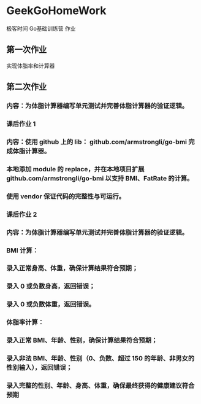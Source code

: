 # GeekGoHomeWork
极客时间 Go基础训练营 作业
## 第一次作业
实现体脂率和计算器

## 第二次作业
### 内容：为体脂计算器编写单元测试并完善体脂计算器的验证逻辑。
### 课后作业 1
### 内容：使用 github 上的 lib： github.com/armstrongli/go-bmi 完成体脂计算器。
### 本地添加 module 的 replace，并在本地项目扩展 github.com/armstrongli/go-bmi 以支持 BMI、FatRate 的计算。
### 使用 vendor 保证代码的完整性与可运行。

### 课后作业 2
### 内容：为体脂计算器编写单元测试并完善体脂计算器的验证逻辑。
### BMI 计算：
### 录入正常身高、体重，确保计算结果符合预期；
### 录入 0 或负数身高，返回错误；
### 录入 0 或负数体重，返回错误。
### 体脂率计算：
### 录入正常 BMI、年龄、性别，确保计算结果符合预期；
### 录入非法 BMI、年龄、性别（0、负数、超过 150 的年龄、非男女的性别输入），返回错误；
### 录入完整的性别、年龄、身高、体重，确保最终获得的健康建议符合预期

